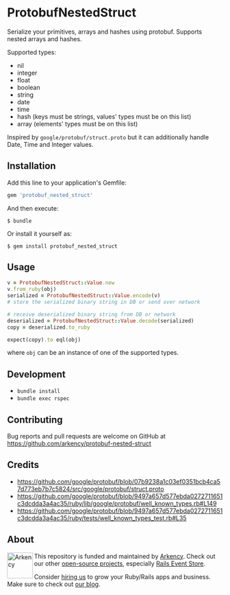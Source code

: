 # ProtobufNestedStruct

Serialize your primitives, arrays and hashes using protobuf. Supports nested arrays and hashes.

Supported types:

* nil
* integer
* float
* boolean
* string
* date
* time
* hash (keys must be strings, values' types must be on this list)
* array (elements' types must be on this list)

Inspired by `google/protobuf/struct.proto` but it can additionally handle Date, Time and Integer values.

## Installation

Add this line to your application's Gemfile:

```ruby
gem 'protobuf_nested_struct'
```

And then execute:

    $ bundle

Or install it yourself as:

    $ gem install protobuf_nested_struct

## Usage

```ruby
v = ProtobufNestedStruct::Value.new
v.from_ruby(obj)
serialized = ProtobufNestedStruct::Value.encode(v)
# store the serialized binary string in DB or send over network

# receive deserialized binary string from DB or network 
deserialized = ProtobufNestedStruct::Value.decode(serialized)
copy = deserialized.to_ruby

expect(copy).to eql(obj)
```

where `obj` can be an instance of one of the supported types.

## Development

* `bundle install`
* `bundle exec rspec`

## Contributing

Bug reports and pull requests are welcome on GitHub at https://github.com/arkency/protobuf-nested-struct 

## Credits

* https://github.com/google/protobuf/blob/07b9238a1c03ef0351bcb4ca57d773eb7b7c5824/src/google/protobuf/struct.proto
* https://github.com/google/protobuf/blob/9497a657d577ebda0272711651c3dcdda3a4ac35/ruby/lib/google/protobuf/well_known_types.rb#L149
* https://github.com/google/protobuf/blob/9497a657d577ebda0272711651c3dcdda3a4ac35/ruby/tests/well_known_types_test.rb#L35

## About

<img src="https://arkency.com/images/arkency.png" alt="Arkency" width="60px" align="left" />

This repository is funded and maintained by [Arkency](https://arkency.com). Check out our other [open-source projects](https://github.com/arkency), especially [Rails Event Store](https://github.com/RailsEventStore).

Consider [hiring us](https://arkency.com/hire-us) to grow your Ruby/Rails apps and business. Make sure to check out [our blog](https://blog.arkency.com).